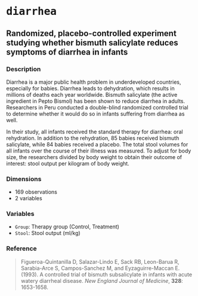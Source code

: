 # <tt>diarrhea</tt>
## Randomized, placebo-controlled experiment studying whether bismuth salicylate reduces symptoms of diarrhea in infants

### Description

Diarrhea is a major public health problem in underdeveloped countries, especially for babies.  Diarrhea  leads  to  dehydration,  which  results  in  millions  of  deaths  each  year  worldwide.   Bismuth salicylate  (the  active  ingredient  in  Pepto  Bismol)  has  been  shown  to  reduce  diarrhea  in  adults.  Researchers in Peru conducted a double-blind randomized controlled trial to determine whether it would do so in infants suffering from diarrhea as well.

In their study, all infants received the standard therapy for diarrhea:  oral rehydration.  In addition to the rehydration, 85 babies received bismuth salicylate, while 84 babies received a placebo.  The total stool volumes for all infants over the course of their illness was measured.  To adjust for body size, the researchers divided by body weight to obtain their outcome of interest:  stool output per kilogram of body weight.

### Dimensions

* 169 observations
* 2 variables

### Variables

* `Group`: Therapy group (Control, Treatment)
* `Stool`: Stool output (ml/kg)

### Reference

> Figueroa-Quintanilla D, Salazar-Lindo E, Sack RB, Leon-Barua R, Sarabia-Arce S, Campos-Sanchez M, and Eyzaguirre-Maccan E. (1993).  A controlled trial of bismuth subsalicylate in infants with acute watery diarrheal disease.  *New England Journal of Medicine*, **328**: 1653-1658.

